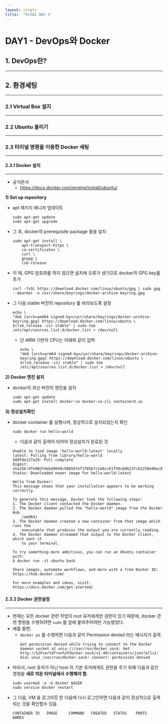 ```yaml
---
layout: single
title:  "FLYAI DAY 1"
---
```


# **DAY1 - DevOps와 Docker**
## __1. DevOps란?__
------------


## __2. 환경세팅__
--------------
### __2.1 Virtual Box 설지__
----------------
### __2.2 Ubuntu 올리기__
------------------ 
### __2.3 터미널 명령을 이용한 Docker 세팅__
----------------
#### __2.3.1 Docker 설치__
--------------------- 
* 공식문서
  *  https://docs.docker.com/engine/install/ubuntu/

**1) Set up repository**
* apt 패키지 매니저 업데이트
    ~~~
    sudo apt-get update
    sudo apt-get upgrade
    ~~~
* 그 후, docker의 prerequisite package 들을 설치
    ~~~
    sudo apt-get install \
        apt-transport-https \
        ca-certificates \
        curl \
        gnupg \
        lsb-release
    ~~~
* 이 때, GPG 암호화를 하지 않으면 설치에 오류가 생기므로 docker의 GPG key를 추가
    ~~~
    curl -fsSL https://download.docker.com/linux/ubuntu/gpg | sudo gpg --dearmor -o /usr/share/keyrings/docker-archive-keyring.gpg
    ~~~
* 그 다음 stable 버전의 repository 를 바라보도록 설정
    ~~~
    echo \
    "deb [arch=amd64 signed-by=/usr/share/keyrings/docker-archive-keyring.gpg] https://download.docker.com/linux/ubuntu \
    $(lsb_release -cs) stable" | sudo tee /etc/apt/sources.list.d/docker.list > /dev/null
    ~~~
  * 단 ARM 기반의 CPU는 아래와 같이 입력
    ~~~
    echo \
    "deb [arch=arm64 signed-by=/usr/share/keyrings/docker-archive-keyring.gpg] https://download.docker.com/linux/ubuntu \
    $(lsb_release -cs) stable" | sudo tee /etc/apt/sources.list.d/docker.list > /dev/null
    ~~~

__2) Docker 엔진 설치__
* docker의 최신 버전의 엔진을 설치
    ~~~
    sudo apt-get update
    sudo apt-get install docker-ce docker-ce-cli containerd.io
    ~~~

__3) 정상설치확인__
* docker container 를 실행시켜, 정상적으로 설치되었는지 확인
    ~~~
    sudo docker run hello-world
    ~~~ 
   - 다음과 같이 출력이 되어야 정상설치가 완료된 것
    ~~~
    Unable to find image 'hello-world:latest' locally
    latest: Pulling from library/hello-world
    b8dfde127a29: Pull complete 
    Digest: sha256:0fe98d7debd9049c50b597ef1f85b7c1e8cc81f59c8d623fcb2250e8bec85b38
    Status: Downloaded newer image for hello-world:latest

    Hello from Docker!
    This message shows that your installation appears to be working correctly.

    To generate this message, Docker took the following steps:
    1. The Docker client contacted the Docker daemon.
    2. The Docker daemon pulled the "hello-world" image from the Docker Hub.
        (amd64)
    3. The Docker daemon created a new container from that image which runs the
        executable that produces the output you are currently reading.
    4. The Docker daemon streamed that output to the Docker client, which sent it
        to your terminal.

    To try something more ambitious, you can run an Ubuntu container with:
    $ docker run -it ubuntu bash

    Share images, automate workflows, and more with a free Docker ID:
    https://hub.docker.com/

    For more examples and ideas, visit:
    https://docs.docker.com/get-started/
    ~~~


  
#### __2.3.2 Docker 권한설정__
-----------------
- 현재는 모든 docker 관련 작업이 root 유저에게만 권한이 있기 때문에, docker 관련 명령을 수행하려면 `sudo` 를 앞에 붙여주어야만 가능했었다. 
- 예를 들면,
    - `docker ps` 를 수행하면 다음과 같이 Permission denied 라는 메시지가 출력.
        ~~~
        Got permission denied while trying to connect to the Docker daemon socket at unix:///var/run/docker.sock: Get http://%2Fvar%2Frun%2Fdocker.sock/v1.40/containers/json?all=1: dial unix /var/run/docker.sock: connect: permission denied
        ~~~
- 따라서, root 유저가 아닌 host 의 기본 유저에게도 권한을 주기 위해 다음과 같은 명령을 __새로 띄운 터미널에서 수행해야 함.__
    ~~~
    sudo usermod -a -G docker $USER
    sudo service docker restart
    ~~~
- 그 다음, VM 을 로그아웃 한 다음에 다시 로그인하면 다음과 같이 정상적으로 출력되는 것을 확인할수 있음.
    ~~~
    CONTAINER ID   IMAGE     COMMAND   CREATED   STATUS    PORTS     NAMES
    ~~~
